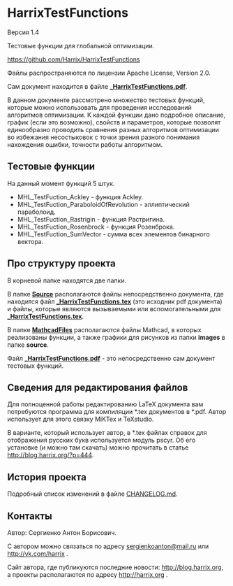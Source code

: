HarrixTestFunctions
===================

Версия 1.4

Тестовые функции для глобальной оптимизации.

https://github.com/Harrix/HarrixTestFunctions

Файлы распространяются по лицензии Apache License, Version 2.0.

Сам документ находится в файле [**_HarrixTestFunctions.pdf**](../master/_HarrixTestFunctions.pdf).

В данном документе рассмотрено множество тестовых функций, которые можно использовать для проведения исследований алгоритмов оптимизации. К каждой функции дано подробное описание, график (если это возможно), свойств и параметров, которые позволят единообразно проводить сравнения разных алгоритмов оптимизации во избежания несостыковок с точки зрения разного понимания нахождения ошибки, точности работы алгоритмом.

Тестовые функции
---------------

На данный момент функций 5 штук.
 * MHL_TestFuction_Ackley - функция Ackley.
 * MHL_TestFuction_ParaboloidOfRevolution - эллиптический параболоид.
 * MHL_TestFuction_Rastrigin - функция Растригина.
 * MHL_TestFuction_Rosenbrock - функция Розенброка.
 * MHL_TestFuction_SumVector - сумма всех элементов бинарного вектора.

Про структуру проекта
---------------------

В корневой папке находятся две папки. 

В папке [**Source**](../master/Source) располагаются файлы непосредственно документа, где находится файл [**_HarrixTestFunctions.tex**](../master/_HarrixTestFunctions.tex) (это исходник pdf документа) и файлы, которые являются вызываемыми или вспомогательными для [**_HarrixTestFunctions.tex**](../master/_HarrixTestFunctions.tex).

В папке [**MathcadFiles**](../master/MathcadFiles) располагаются файлы Mathcad, в которых реализованы функции, а также графики для рисунков из папки **images** в папке **source**. 

Файл [**_HarrixTestFunctions.pdf**](../master/_HarrixTestFunctions.pdf) - это непосредственно сам документ тестовых функций.

Сведения для редактирования файлов
----------------------------------

Для полноценной работы редактированию LaTeX документа вам потребуются программа для компиляции *.tex документов в *.pdf. Автор использует для этого связку MiKTex и TeXstudio. 

В варианте, который использует автор, в *.tex файлах справок для отображения русских букв используется модуль pscyr. Об его установке (и можно там скачать) можно прочитать в статье http://blog.harrix.org/?p=444.

История проекта
---------------

Подробный список изменений в файле [CHANGELOG.md](../master/CHANGELOG.md).

Контакты
--------

Автор: Сергиенко Антон Борисович.

С автором можно связаться по адресу sergienkoanton@mail.ru или  http://vk.com/harrix .

Сайт автора, где публикуются последние новости: http://blog.harrix.org, а проекты располагаются по адресу http://harrix.org .